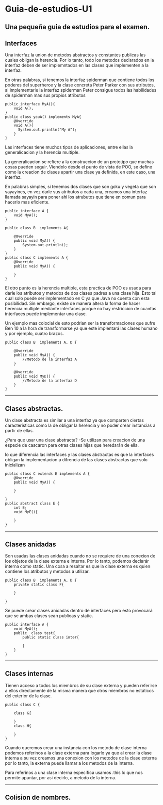# Guia-de-estudios-U1
Una pequeña guia de estudios para el examen.
---
Interfaces
---
Una interfaz la union de metodos abstractos y constantes publicas las cuales obligan la herencia. Por lo tanto, todo los metodos declarados en la interfaz deben de ser implemntados en las clases que implementen a la interfaz.

En otras palabras, si tenemos la interfaz spiderman que contiene todos los poderes del superheroe y la clase concreta Peter Parker con sus atributos, al implementarle la interfaz spiderman Peter consigue todos las habilidades de spiderman mas sus propios atributos

```
public interface MyA(){
    void A();
}
public class youA() implements MyA{
    @Override
    void A(){
      System.out.println("My A");
    }
}
```
Las interfaces tiene muchos tipos de aplicaciones, entre ellas la generalicacion y la herencia multiple.
 
La generalicacion se refiere a la construccion de un prototipo que muchas cosas pueden seguir. Viendolo desde el punto de vista de POO, se define como la creacion de clases apartir una clase ya definida, en este caso, una interfaz. 

En palabras simples, si tenemos dos clases que son goku y vegeta que son sayayines, en vez darle sus atributos a cada una, creamos una interfaz llamada sayayin para poner ahi los atrubutos que tiene en comun para hacerlo mas eficiente.
```
public interface A {
    void MyA();
}

public class B  implements A{

    @Override
    public void MyA() {
        System.out.println();
    }
}
public class C implements A {
    @Override
    public void MyA() {

    }
}
```
El otro punto es la herencia  multiple, esta practica de POO es usada para darle los atributos y metodos de dos clases padres a una clase hija. Esto tal cual solo puede ser implementado en C ya que Java no cuenta con esta posibilidad. Sin embargo, existe de manera altera la forma de hacer herencia multiple mediante interfaces porque no hay restriccion de cuantas interfaces puede implementar una clase.

Un ejemplo mas colocial de esto podrian ser la transformaciones que sufre Ben 10 a la hora de transformarse ya que este implentará las clases humano y por ejemplo, cuatro brazos.
```
public class B  implements A, D {

    @Override
    public void MyA() {
        //Metodo de la interfaz A
    }

    @Override
    public void MyD() {
        //Metodo de la interfaz D
    }
}
```

---
Clases abstractas.
---
Un clase abstracta es similar a una interfaz ya que comparten ciertas caracteristicas como la de obligar la herencia y no poder crear instancias a partir de ellas.

¿Para que usar una clase abstracta?
-Se utilizan para creacion de una especie de cascaron para otras clases hijas que heredarán de ella. 

lo que diferencia las interfaces y las clases abstractas es que la interfaces obligan la implementacion a difrencia de las clases abstractas 
que solo inicializan
```
public class C extends E implements A {
    @Override
    public void MyA() {

    }
   
}
public abstract class E {
    int E;
    void MyE(){

    }
}
```
---
Clases anidadas
---
Son usadas las clases anidadas cuando no se requiere de una conexion de los objetos de la clase externa e interna. Por lo tanto, podemos declarár interna como static. Una cosa a resaltar es que la clase externa es quien contiene los atributos y metodos a utilizar.

```
public class B  implements A, D {
    private static class F{
        
    }

}
```
Se puede crear clases anidadas dentro de interfaces pero esto provocará que se ambas clases sean publicas y static.
```
public interface A {
    void MyA();
    public  class test{
        public static class inter{

        }
    }
}
```
---
Clases internas
---
Tienen acceso a todos los miembros de su clase externa y pueden referirse a ellos directamente de la misma manera que otros miembros no estáticos del exterior de la clase.

```
public class C {
  
    class G{
        
    }
    class H{
        
    }
}
```
Cuando queremos crear una instancia con los metodo de clase interna podemos referinos a la clase externa para logarlo ya que al crear la clase interna a su vez creamos una conexion con los metodos de la clase externa por lo tanto, la externa puede llamar a los metodos de la interna.

Para referinos a una clase interna especifica usamos .this lo que nos permite apuntar, por asi decirlo, a metodo de la interna.

---
Colision de nombres.
---

